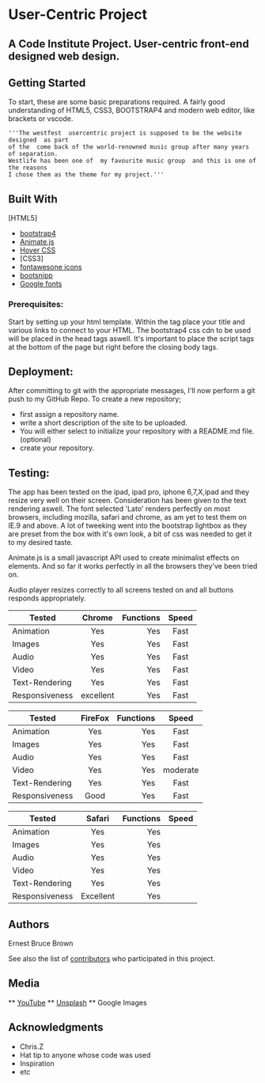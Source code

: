 # User-Centric Project

## A Code Institute Project. User-centric front-end designed web design.

## Getting Started

To start, these are some basic preparations required. A fairly good understanding 
of HTML5, CSS3, BOOTSTRAP4 and modern web editor, like brackets or vscode.

    '''The westfest  usercentric project is supposed to be the website designed  as part 
    of the  come back of the world-renowned music group after many years of separation. 
    Westlife has been one of  my favourite music group  and this is one of the reasons 
    I chose them as the theme for my project.'''


## Built With

  [HTML5] 
* [bootstrap4](https://getbootstrap.com/)
* [Animate.js](https://daneden.github.io/animate.css/)
* [Hover CSS](http://ianlunn.github.io/Hover/)
* [CSS3]
* [fontawesone icons](https://fontawesome.com/icons?d=gallery&s=solid&m=free)
* [bootsnipp](https://bootsnipp.com)
* [Google fonts](https://fonts.google.com/)


    
### Prerequisites:

Start by setting up your html template. Within the <head> tag place your 
title and various links to connect to your HTML. The bootstrap4 css cdn to be used will
be placed in the head tags aswell. It's important to place the script tags at 
the bottom of the page but right before the closing body tags.


## Deployment:

After committing to git with the appropriate messages, 
I'll now perform a git push to my GitHub Repo.
To create a new repository;
* first assign a repository name.
* write a short description of the site to be uploaded.
* You will either select to initialize your repository with a README.md file. (optional)
* create your repository.

## Testing:

The app has been tested on the ipad, ipad pro, iphone 6,7,X,ipad and they 
resize very well on their screen. Consideration has been given to the text rendering aswell. 
The font selected 'Lato' renders perfectly on most browsers, 
including mozilla, safari and chrome, as am yet to test them on IE.9 and above.
A lot of tweeking went into the bootstrap lightbox as they are preset from the 
box with it's own look, a bit of css was needed to get it to my desired taste. 

Animate.js is a small javascript API used to create minimalist effects on elements. 
And so far it works perfectly in all the browsers they've been tried on.

Audio player resizes correctly to all screens tested on and all buttons responds
appropriately.


|    Tested      |    Chrome     | Functions  |   Speed   |    
| -------------  |:-------------:|  ---------:|:---------:|
| Animation      |    Yes        |     Yes    |   Fast    |
| Images         |    Yes        |     Yes    |   Fast    |
| Audio          |    Yes        |     Yes    |   Fast    |
| Video          |    Yes        |     Yes    |   Fast    |
| Text-Rendering |    Yes        |     Yes    |   Fast    |
| Responsiveness |   excellent   |     Yes    |   Fast    |

|    Tested      |     FireFox   | Functions  |   Speed   |    
| -------------  |:-------------:|  ---------:|:---------:|
| Animation      |    Yes        |     Yes    |    Fast   |
| Images         |    Yes        |     Yes    |    Fast   |
| Audio          |    Yes        |     Yes    |    Fast   |
| Video          |    Yes        |     Yes    |  moderate |
| Text-Rendering |    Yes        |     Yes    |   Fast    |
| Responsiveness |    Good       |     Yes    |   Fast    |

|    Tested      |     Safari    | Functions  |   Speed   |    
| -------------  |:-------------:|  ---------:|:---------:|
| Animation      |    Yes        |     Yes    |           |
| Images         |    Yes        |     Yes    |           |
| Audio          |    Yes        |     Yes    |           |
| Video          |    Yes        |     Yes    |           |
| Text-Rendering |    Yes        |     Yes    |           |
| Responsiveness |    Excellent  |     Yes    |           |


## Authors

Ernest Bruce Brown

See also the list of [contributors](https://github.com/your/project/contributors) who participated in this project.

## Media

** [YouTube](https://www.youtube.com/)
** [Unsplash](https://unsplash.com/)
** Google Images

## Acknowledgments

* Chris.Z
* Hat tip to anyone whose code was used
* Inspiration
* etc
